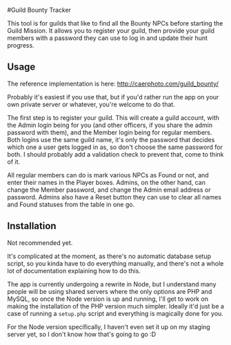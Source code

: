 #Guild Bounty Tracker

This tool is for guilds that like to find all the Bounty NPCs before starting
the Guild Mission. It allows you to register your guild, then provide your guild
members with a password they can use to log in and update their hunt progress.

## Usage

The reference implementation is here:
<http://caerphoto.com/guild_bounty/>

Probably it's easiest if you use that, but if you'd rather run the app on your
own private server or whatever, you're welcome to do that.

The first step is to register your guild. This will create a guild account, with
the Admin login being for you (and other officers, if you share the admin
password with them), and the Member login being for regular members. Both logins
use the same guild name, it's only the password that decides which one a user
gets logged in as, so don't choose the same password for both. I should probably
add a validation check to prevent that, come to think of it.

All regular members can do is mark various NPCs as Found or not, and enter their
names in the Player boxes. Admins, on the other hand, can change the Member
password, and change the Admin email address or password. Admins also have a
Reset button they can use to clear all names and Found statuses from the table
in one go.

## Installation

Not recommended yet.

It's complicated at the moment, as there's no automatic database setup script,
so you kinda have to do everything manually, and there's not a whole lot of
documentation explaining how to do this.

The app is currently undergoing a rewrite in Node, but I understand many people
will be using shared servers where the only options are PHP and MySQL, so once
the Node version is up and running, I'll get to work on making the installation
of the PHP version much simpler. Ideally it'd just be a case of running a
`setup.php` script and everything is magically done for you.

For the Node version specifically, I haven't even set it up on my staging server
yet, so I don't know how that's going to go :D
